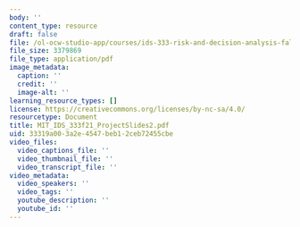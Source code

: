 ```yaml
---
body: ''
content_type: resource
draft: false
file: /ol-ocw-studio-app/courses/ids-333-risk-and-decision-analysis-fall-2021/mit_ids_333f21_projectslides2.pdf
file_size: 3379869
file_type: application/pdf
image_metadata:
  caption: ''
  credit: ''
  image-alt: ''
learning_resource_types: []
license: https://creativecommons.org/licenses/by-nc-sa/4.0/
resourcetype: Document
title: MIT_IDS_333f21_ProjectSlides2.pdf
uid: 33319a00-3a2e-4547-beb1-2ceb72455cbe
video_files:
  video_captions_file: ''
  video_thumbnail_file: ''
  video_transcript_file: ''
video_metadata:
  video_speakers: ''
  video_tags: ''
  youtube_description: ''
  youtube_id: ''
---
```


